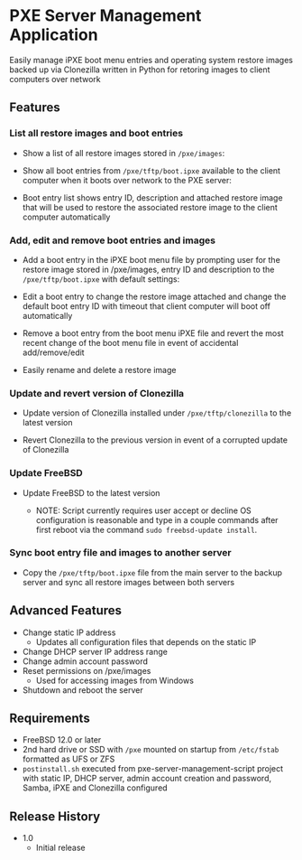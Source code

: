 # PXE Server Management Application

Easily manage iPXE boot menu entries and operating system restore images backed up via Clonezilla written in Python for retoring images to client computers over network

## Features
### List all restore images and boot entries

- Show a list of all restore images stored in `/pxe/images`:

- Show all boot entries from `/pxe/tftp/boot.ipxe` available to the client computer when it boots over network to the PXE server:

- Boot entry list shows entry ID, description and attached restore image that will be used to restore the associated restore image to the client computer automatically

### Add, edit and remove boot entries and images

- Add a boot entry in the iPXE boot menu file by prompting user for the restore image stored in /pxe/images, entry ID and description to the `/pxe/tftp/boot.ipxe` with default settings:

- Edit a boot entry to change the restore image attached and change the default boot entry ID with timeout that client computer will boot off automatically

- Remove a boot entry from the boot menu iPXE file and revert the most recent change of the boot menu file in event of accidental add/remove/edit

- Easily rename and delete a restore image

### Update and revert version of Clonezilla

- Update version of Clonezilla installed under `/pxe/tftp/clonezilla` to the latest version

- Revert Clonezilla to the previous version in event of a corrupted update of Clonezilla

### Update FreeBSD

- Update FreeBSD to the latest version

  - NOTE: Script currently requires user accept or decline OS configuration is reasonable and type in a couple commands after first reboot via the command `sudo freebsd-update install`.

### Sync boot entry file and images to another server

- Copy the `/pxe/tftp/boot.ipxe` file from the main server to the backup server and sync all restore images between both servers

## Advanced Features

- Change static IP address
  - Updates all configuration files that depends on the static IP
- Change DHCP server IP address range
- Change admin account password
- Reset permissions on /pxe/images
  - Used for accessing images from Windows
- Shutdown and reboot the server

## Requirements

- FreeBSD 12.0 or later
- 2nd hard drive or SSD with `/pxe` mounted on startup from `/etc/fstab` formatted as UFS or ZFS
- `postinstall.sh` executed from pxe-server-management-script project with static IP, DHCP server, admin account creation and password, Samba, iPXE and Clonezilla configured

## Release History

- 1.0
  - Initial release
